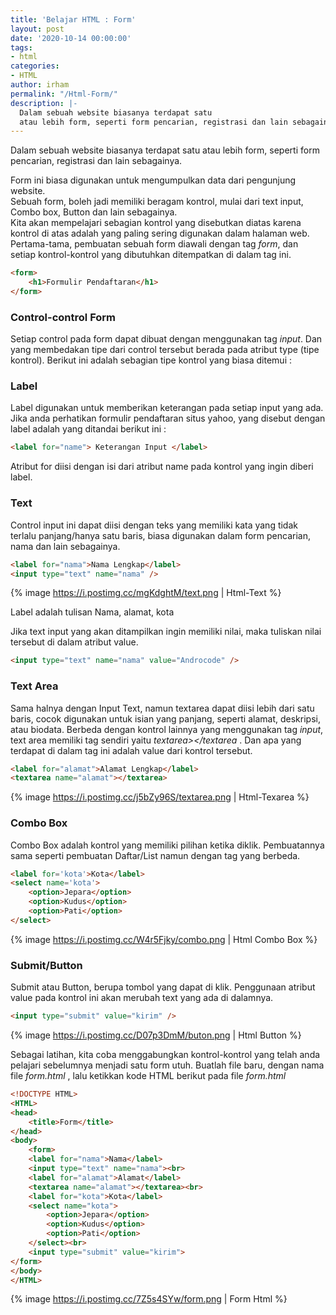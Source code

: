 ```yaml
---
title: 'Belajar HTML : Form'
layout: post
date: '2020-10-14 00:00:00'
tags:
- html
categories:
- HTML
author: irham
permalink: "/Html-Form/"
description: |-
  Dalam sebuah website biasanya terdapat satu
  atau lebih form, seperti form pencarian, registrasi dan lain sebagainya.
---
```


Dalam sebuah website biasanya terdapat satu
atau lebih form, seperti form pencarian, registrasi dan lain sebagainya.
<!--more-->
Form ini biasa digunakan untuk mengumpulkan data dari pengunjung website.<br>
Sebuah  form, boleh jadi memiliki beragam kontrol, mulai dari text input,
Combo box, Button dan lain sebagainya.<br>
Kita akan mempelajari sebagian kontrol yang disebutkan diatas karena kontrol di atas adalah yang paling sering digunakan
dalam halaman web.<br>
Pertama-tama, pembuatan sebuah form
diawali dengan tag _form_, dan setiap kontrol-kontrol yang dibutuhkan ditempatkan di dalam tag ini.

```html
<form>
    <h1>Formulir Pendaftaran</h1>
</form>
```

### Control-control Form

Setiap control pada form dapat dibuat dengan menggunakan tag _input_. Dan yang
membedakan tipe dari control tersebut berada pada atribut type (tipe kontrol). Berikut
ini adalah sebagian tipe kontrol yang biasa ditemui :

### Label

Label digunakan untuk memberikan keterangan pada setiap input yang ada. Jika anda
perhatikan formulir pendaftaran situs yahoo, yang disebut dengan label adalah yang
ditandai berikut ini :

```html
<label for="name"> Keterangan Input </label>
```

Atribut for diisi dengan isi dari atribut name pada kontrol yang ingin diberi label.

### Text

Control input ini dapat diisi dengan teks yang memiliki kata yang tidak terlalu
panjang/hanya satu baris, biasa digunakan dalam form pencarian, nama dan lain
sebagainya.

```html
<label for="nama">Nama Lengkap</label>
<input type="text" name="nama" />
```

{% image https://i.postimg.cc/mgKdghtM/text.png | Html-Text  %}

Label adalah tulisan Nama, alamat, kota

Jika text input yang akan ditampilkan ingin memiliki nilai, maka tuliskan nilai tersebut di
dalam atribut value.

```html
<input type="text" name="nama" value="Androcode" />
```

### Text Area

Sama halnya dengan Input Text, namun textarea dapat diisi lebih dari satu baris, cocok
digunakan untuk isian yang panjang, seperti alamat, deskripsi, atau biodata.
Berbeda dengan kontrol lainnya yang menggunakan tag _input_, text area memiliki tag
sendiri yaitu _textarea></textarea_ . Dan apa yang terdapat di dalam tag ini adalah value dari
kontrol tersebut.

```html
<label for="alamat">Alamat Lengkap</label>
<textarea name="alamat"></textarea>

```

{% image https://i.postimg.cc/j5bZy96S/textarea.png | Html-Texarea %}

### Combo Box

Combo Box adalah kontrol yang memiliki pilihan ketika diklik. Pembuatannya sama
seperti pembuatan Daftar/List namun dengan tag yang berbeda.

```html
<label for='kota'>Kota</label>
<select name='kota'>
    <option>Jepara</option>
    <option>Kudus</option>
    <option>Pati</option>
</select>
```

{% image https://i.postimg.cc/W4r5Fjky/combo.png | Html Combo Box %}

### Submit/Button

Submit atau Button, berupa tombol yang dapat di klik. Penggunaan atribut value pada
kontrol ini akan merubah text yang ada di dalamnya.

```html
<input type="submit" value="kirim" />

```

{% image https://i.postimg.cc/D07p3DmM/buton.png | Html Button %}

Sebagai latihan, kita coba menggabungkan kontrol-kontrol yang telah anda pelajari
sebelumnya menjadi satu form utuh.
Buatlah file baru, dengan nama file *form.html* , lalu ketikkan kode HTML berikut pada
file *form.html*

```html
<!DOCTYPE HTML>
<HTML>
<head>
    <title>Form</title>
</head>
<body>
    <form>
    <label for="nama">Nama</label>
    <input type="text" name="nama"><br>
    <label for="alamat">Alamat</label>
    <textarea name="alamat"></textarea><br>
    <label for="kota">Kota</label>
    <select name="kota">
        <option>Jepara</option>
        <option>Kudus</option>
        <option>Pati</option>
    </select><br>
    <input type="submit" value="kirim">
</form>
</body>
</HTML>
```

{% image https://i.postimg.cc/7Z5s4SYw/form.png | Form Html %}
